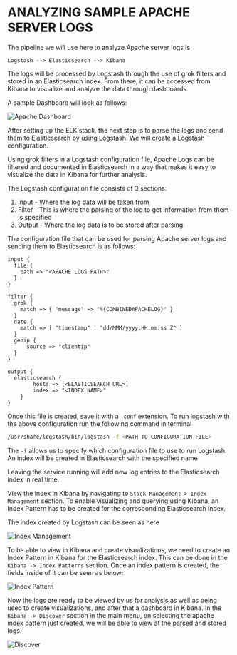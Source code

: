 # ANALYZING SAMPLE APACHE SERVER LOGS 

The pipeline we will use here to analyze Apache server logs is 
```
Logstash --> Elasticsearch --> Kibana
```

The logs will be processed by Logstash through the use of grok filters and stored in an Elasticsearch index. From there, it can be accessed from Kibana to visualize and analyze the data through dashboards.

A sample Dashboard will look as follows:

![Apache Dashboard](https://github.com/arinjay97/IIC-Internship/blob/master/screenshots/Apache%20Logs%20Dashboard.png)

After setting up the ELK stack, the next step is to parse the logs and send them to Elasticsearch by using Logstash. We will create a Logstash configuration.

Using grok filters in a Logstash configuration file, Apache Logs can be filtered and documented in Elasticsearch in a way that makes it easy to visualize the data in Kibana for further analysis.

The Logstash configuration file consists of 3 sections:
1. Input - Where the log data will be taken from
2. Filter - This is where the parsing of the log to get information from them is specified
3. Output - Where the log data is to be stored after parsing

The configuration file that can be used for parsing Apache server logs and sending them to Elasticsearch is as follows:

```config
input {
  file {
    path => "<APACHE LOGS PATH>"
  }
}

filter {
  grok {
    match => { "message" => "%{COMBINEDAPACHELOG}" }
  }
  date {
    match => [ "timestamp" , "dd/MMM/yyyy:HH:mm:ss Z" ]
  }
  geoip {
      source => "clientip"
  }
}

output {
  elasticsearch {
		hosts => [<ELASTICSEARCH URL>]
		index => "<INDEX NAME>"
	}
}
```

Once this file is created, save it with a `.conf` extension. To run logstash with the above configuration run the following command in terminal
```bash
/usr/share/logstash/bin/logstash -f <PATH TO CONFIGURATION FILE>
```

The `-f` allows us to specify which configuration file to use to run Logstash. An index will be created in Elasticsearch with the specified name

Leaving the service running will add new log entries to the Elasticsearch index in real time. 

View the index in Kibana by navigating to `Stack Management > Index Management` section. To enable visualizing and querying using Kibana, an Index Pattern has to be created for the corresponding Elasticsearch index. 

The index created by Logstash can be seen as here

![Index Management](https://github.com/arinjay97/IIC-Internship/blob/master/screenshots/Index%20Created%20by%20Logstash.png)

To be able to view in Kibana and create visualizations, we need to create an Index Pattern in Kibana for the Elasticsearch index. This can be done in the `Kibana -> Index Patterns` section. Once an index pattern is created, the fields inside of it can be seen as below:

![Index Pattern](https://github.com/arinjay97/IIC-Internship/blob/master/screenshots/Index%20created%20for%20Kibana.png)

Now the logs are ready to be viewed by us for analysis as well as being used to create visualizations, and after that a dashboard in Kibana. In the `Kibana -> Discover` section in the main menu, on selecting the apache index pattern just created, we will be able to view at the parsed and stored logs.

![Discover](https://github.com/arinjay97/IIC-Internship/blob/master/screenshots/Discover%20Apache.png)
